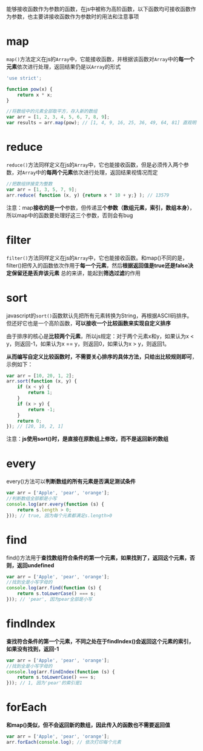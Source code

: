 能够接收函数作为参数的函数，在js中被称为高阶函数，以下函数均可接收函数作为参数，也主要讲接收函数作为参数时的用法和注意事项

# map
`map()`方法定义在js的`Array`中，它能接收函数，并根据该函数对`Array`中的**每一个元素**依次进行处理，返回结果仍是以`Array`的形式
```javascript
'use strict';

function pow(x) {
    return x * x;
}

//将数组中的元素全部取平方，存入新的数组
var arr = [1, 2, 3, 4, 5, 6, 7, 8, 9];
var results = arr.map(pow); // [1, 4, 9, 16, 25, 36, 49, 64, 81] 直观明了

```

# reduce
`reduce()`方法同样定义在js的`Array`中，它也能接收函数，但是必须传入两个参数，对`Array`中的**每两个元素**依次进行处理，返回结果视情况而定
```javascript
//把数组拼接变为整数
var arr = [1, 3, 5, 7, 9];
arr.reduce( function (x, y) {return x * 10 + y;} ); // 13579
```
注意：map**接收的是一个**参数，但传递**三个参数（数组元素，索引，数组本身）**，所以map中的函数要处理好这三个参数，否则会有bug

# filter
`filter()`方法同样定义在js的`Array`中，它也能接收函数。和map()不同的是，filter()把传入的函数依次作用于**每一个元素**，然后**根据返回值是true还是false决定保留还是丢弃该元素**
总的来讲，能起到**筛选过滤**的作用


# sort
javascript的`sort()`函数默认先把所有元素转换为String，再根据ASCII码排序。但还好它也是一个高阶函数，**可以接收一个比较函数来实现自定义排序**

由于排序的核心是**比较两个元素**，所以js规定：对于两个元素x和y，如果认为x < y，则返回-1，如果认为x == y，则返回0，如果认为x > y，则返回1。

**从而编写自定义比较函数时，不需要关心排序的具体方法，只给出比较规则即可**，示例如下：
```javascript
var arr = [10, 20, 1, 2];
arr.sort(function (x, y) {
    if (x < y) {
        return 1;
    }
    if (x > y) {
        return -1;
    }
    return 0;
}); // [20, 10, 2, 1]

```
注意：**js使用sort()时，是直接在原数组上修改，而不是返回新的数组**


# every
every()方法可以**判断数组的所有元素是否满足测试条件**
```javascript
var arr = ['Apple', 'pear', 'orange'];
//判断数组全部都是小写
console.log(arr.every(function (s) {
    return s.length > 0;
})); // true, 因为每个元素都满足s.length>0
```

# find
find()方法用于**查找数组符合条件的第一个元素，如果找到了，返回这个元素，否则，返回undefined**
```javascript
var arr = ['Apple', 'pear', 'orange'];
//找到全是小写字母的
console.log(arr.find(function (s) {
    return s.toLowerCase() === s;
})); // 'pear', 因为pear全部是小写
```

# findIndex
**查找符合条件的第一个元素，不同之处在于findIndex()会返回这个元素的索引，如果没有找到，返回-1**
```javascript
var arr = ['Apple', 'pear', 'orange'];
//找到全是小写字母的
console.log(arr.findIndex(function (s) {
    return s.toLowerCase() === s;
})); // 1, 因为'pear'的索引是1
```

# forEach
**和map()类似，但不会返回新的数组，因此传入的函数也不需要返回值**
```javascript
var arr = ['Apple', 'pear', 'orange'];
arr.forEach(console.log); // 依次打印每个元素
```
